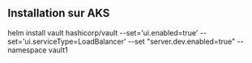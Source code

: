## Installation sur AKS 

helm install vault hashicorp/vault --set='ui.enabled=true' --set='ui.serviceType=LoadBalancer' --set "server.dev.enabled=true" --namespace vault1


